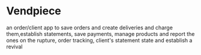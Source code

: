 # Vendpiece
an order/client app to save orders and create deliveries and charge them,establish statements, save payments, manage products and report the ones on the rupture, order tracking, client's statement state and establish a revival
